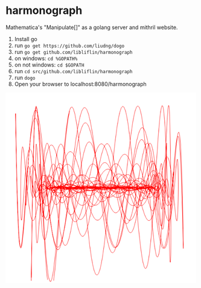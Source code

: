 # harmonograph
Mathematica's "Manipulate[]" as a golang server and mithril website. 

1. Install go
2. run `go get https://github.com/liudng/dogo`
3. run `go get github.com/libliflin/harmonograph`
4. on windows: `cd %GOPATH%`
5. on not windows: `cd $GOPATH`
6. run `cd src/github.com/libliflin/harmonograph`
7. run `dogo`
8. Open your browser to localhost:8080/harmonograph

![Mel's Harmonograph](mels_harmonograph.png "Example")
